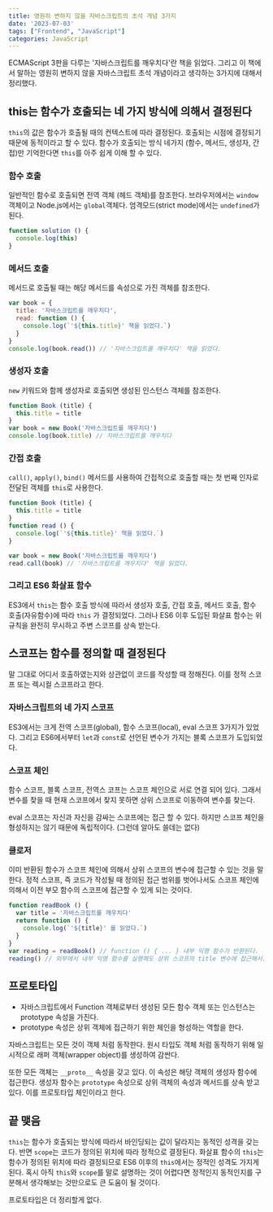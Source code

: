 ```yaml
---
title: 영원히 변하지 않을 자바스크립트의 초석 개념 3가지
date: '2023-07-03'
tags: ["Frontend", "JavaScript"]
categories: JavaScript
---
```


ECMAScript 3판을 다루는 '자바스크립트를 깨우치다'란 책을 읽었다. 그리고 이 책에서 말하는 영원히 변하지 않을 자바스크립트 초석 개념이라고 생각하는 3가지에 대해서 정리했다.

<!--more-->

## this는 함수가 호출되는 네 가지 방식에 의해서 결정된다

`this`의 값은 함수가 호출될 때의 컨텍스트에 따라 결정된다. 호출되는 시점에 결정되기 때문에 동적이라고 할 수 있다. 함수가 호출되는 방식 네가지 (함수, 메서드, 생성자, 간접)만 기억한다면 `this`를 아주 쉽게 이해 할 수 있다.

### 함수 호출

일반적인 함수로 호출되면 전역 객체 (헤드 객체)를 참조한다. 브라우저에서는 `window` 객체이고 Node.js에서는 `global`객체다. 엄격모드(strict mode)에서는 `undefined`가 된다.

```js
function solution () {
  console.log(this)
}
```

### 메서드 호출

메서드로 호출될 때는 해당 메서드를 속성으로 가진 객체를 참조한다.

```js
var book = {
  title: '자바스크립트를 깨우치다',
  read: function () {
    console.log(`'${this.title}' 책을 읽었다.`)
  }
}
console.log(book.read()) // '자바스크립트를 깨우치다' 책을 읽었다.
```

### 생성자 호출

`new` 키워드와 함께 생성자로 호출되면 생성된 인스턴스 객체를 참조한다.

```js
function Book (title) {
  this.title = title
}
var book = new Book('자바스크립트를 깨우치다')
console.log(book.title) // 자바스크립트를 깨우치다
```

### 간접 호출

`call()`, `apply()`, `bind()` 메서드를 사용하여 간접적으로 호출할 때는 첫 번째 인자로 전달된 객체를 `this`로 사용한다.

```js
function Book (title) {
  this.title = title
}
function read () {
  console.log(`'${this.title}' 책을 읽었다.`)
}

var book = new Book('자바스크립트를 깨우치다')
read.call(book) // '자바스크립트를 깨우치다' 책을 읽었다.

```

### 그리고 ES6 화살표 함수

ES3에서 `this`는 함수 호출 방식에 따라서 생성자 호출, 간접 호출, 메서드 호출, 함수 호출(자유함수)에 따라 `this` 가 결정되었다. 그러나 ES6 이후 도입된 화살표 함수는 위 규칙을 완전히 무시하고 주변 스코프를 상속 받는다.

## 스코프는 함수를 정의할 때 결정된다

말 그대로 어디서 호출하였는지와 상관없이 코드를 작성할 때 정해진다. 이를 정적 스코프 또는 렉시컬 스코프라고 한다.

### 자바스크립트의 네 가지 스코프

ES3에서는 크게 전역 스코프(global), 함수 스코프(local), eval 스코프 3가지가 있었다. 그리고 ES6에서부터 `let`과 `const`로 선언된 변수가 가지는 블록 스코프가 도입되었다.

### 스코프 체인

함수 스코프, 블록 스코프, 전역스 코프는 스코프 체인으로 서로 연결 되어 있다. 그래서 변수를 찾을 때 현재 스코프에서 찾지 못하면 상위 스코프로 이동하여 변수를 찾는다.

eval 스코프는 자신과 자신을 감싸는 스코프에는 접근 할 수 있다. 하지만 스코프 체인을 형성하지는 않기 때문에 독립적이다. (그런데 알아도 쓸데는 없다)

### 클로저

이미 반환된 함수가 스코프 체인에 의해서 상위 스코프의 변수에 접근할 수 있는 것을 말한다. 정적 스코프, 즉 코드가 작성될 때 정의된 접근 범위를 벗어나서도 스코프 체인에 의해서 이전 부모 함수의 스코프에 접근할 수 있게 되는 것이다.

```js
function readBook () {
  var title = '자바스크립트를 깨우치다'
  return function () {
    console.log(`'${title}' 를 읽었다.`)
  }
}
var reading = readBook() // function () { ... } 내부 익명 함수가 반환된다.
reading() // 외부에서 내부 익명 함수를 실행해도 상위 스코프의 title 변수에 접근해서. '자바스크립트를 깨우치다' 를 읽었다. 가 출력된다.
```

## 프로토타입

- 자바스크립트에서 Function 객체로부터 생성된 모든 함수 객체 또는 인스턴스는 prototype 속성을 가진다.
- prototype 속성은 상위 객체에 접근하기 위한 체인을 형성하는 역할을 한다.

자바스크립트는 모든 것이 객체 처럼 동작한다. 원시 타입도 객체 처럼 동작하기 위해 일시적으로 래퍼 객체(wrapper object)를 생성하여 감싼다.

또한 모든 객체는 `__proto__` 속성을 갖고 있다. 이 속성은 해당 객체의 생성자 함수에 접근한다. 생성자 함수는 `prototype` 속성으로 상위 객체의 속성과 메서드를 상속 받고 있다. 이를 프로토타입 체인이라고 한다.

## 끝 맺음

`this`는 함수가 호출되는 방식에 따라서 바인딩되는 값이 달라지는 동적인 성격을 갖는다. 반면 `scope`는 코드가 정의된 위치에 따라 정적으로 결정된다. 화살표 함수의 `this`는 함수가 정의된 위치에 따라 결정되므로 ES6 이후의 `this`에서는 정적인 성격도 가지게 된다. 혹시 아직 `this`와 `scope`를 말로 설명하는 것이 어렵다면 정적인지 동적인지를 구분해서 생각해보는 것만으로도 큰 도움이 될 것이다.

프로토타입은 더 정리할게 없다.
